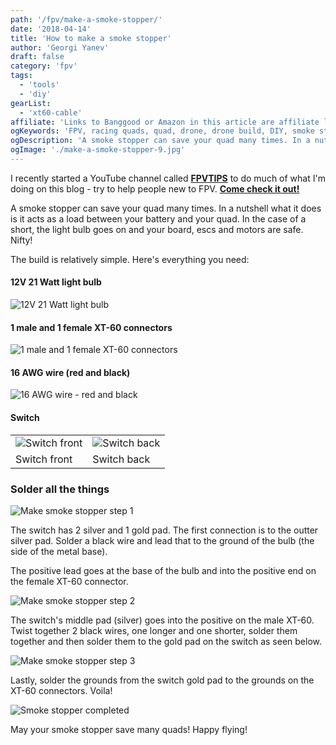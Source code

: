 ```yaml
---
path: '/fpv/make-a-smoke-stopper/'
date: '2018-04-14'
title: 'How to make a smoke stopper'
author: 'Georgi Yanev'
draft: false
category: 'fpv'
tags:
  - 'tools'
  - 'diy'
gearList:
  - 'xt60-cable'
affiliate: 'Links to Banggood or Amazon in this article are affiliate links and would support the blog if used to make a purchase.'
ogKeywords: 'FPV, racing quads, quad, drone, drone build, DIY, smoke stopper, build your own smoke stopper, make a smoke stopper'
ogDescription: 'A smoke stopper can save your quad many times. In a nutshell what it does is it acts as a load between your battery and your quad. In the case of a short, the light bulb goes on and your board, escs and motors are safe. Nifty!'
ogImage: './make-a-smoke-stopper-9.jpg'
---
```


<div class="article-update-notification">
  I recently started a YouTube channel called <strong><a href="https://www.youtube.com/@FPVtips" target="_blank" rel="noopener noreferrer">FPVTIPS</a></strong> to do much of what I'm doing on this blog - try to help people new to FPV. <strong><a href="https://www.youtube.com/@FPVtips" target="_blank" rel="noopener noreferrer">Come check it out!</a></strong>
</div>

A smoke stopper can save your quad many times. In a nutshell what it does is it acts as a load between your battery and your quad. In the case of a short, the light bulb goes on and your board, escs and motors are safe. Nifty!

The build is relatively simple. Here's everything you need:

#### 12V 21 Watt light bulb

![12V 21 Watt light bulb](make-a-smoke-stopper-3.jpg)

#### 1 male and 1 female XT-60 connectors

![1 male and 1 female XT-60 connectors](make-a-smoke-stopper-4.jpg)

#### 16 AWG wire (red and black)

![16 AWG wire - red and black](make-a-smoke-stopper-5.jpg)

#### Switch

|                                             |                                            |
| ------------------------------------------- | ------------------------------------------ |
| ![Switch front](make-a-smoke-stopper-1.jpg) | ![Switch back](make-a-smoke-stopper-2.jpg) |
| Switch front                                | Switch back                                |

### Solder all the things

![Make smoke stopper step 1](make-a-smoke-stopper-6.jpg)

The switch has 2 silver and 1 gold pad. The first connection is to the outter silver pad. Solder a black wire and lead that to the ground of the bulb (the side of the metal base).

The positive lead goes at the base of the bulb and into the positive end on the female XT-60 connector.

![Make smoke stopper step 2](make-a-smoke-stopper-7.jpg)

The switch's middle pad (silver) goes into the positive on the male XT-60. Twist together 2 black wires, one longer and one shorter, solder them together and then solder them to the gold pad on the switch as seen below.

![Make smoke stopper step 3](make-a-smoke-stopper-8.jpg)

Lastly, solder the grounds from the switch gold pad to the grounds on the XT-60 connectors. Voila!

![Smoke stopper completed](make-a-smoke-stopper-9.jpg)

May your smoke stopper save many quads! Happy flying!

[0]: Linkslist
[1]: https://bit.ly/xt-60-cable
[2]: https://amzn.to/2KFSw60
